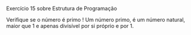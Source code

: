 Exercício 15 sobre Estrutura de Programação

Verifique se o número é primo !
Um número primo, é um número natural, maior que 1 e apenas divisível por si próprio e por 1.